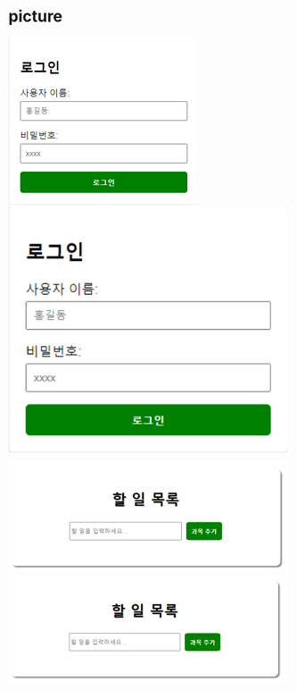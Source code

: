 # picture

![Main Image](img1.PNG)
<img src="img1.PNG" alt="Main Image" width="500" />

![Main Image](img2.PNG)
<img src="img2.PNG" alt="Main Image" width="500" />
